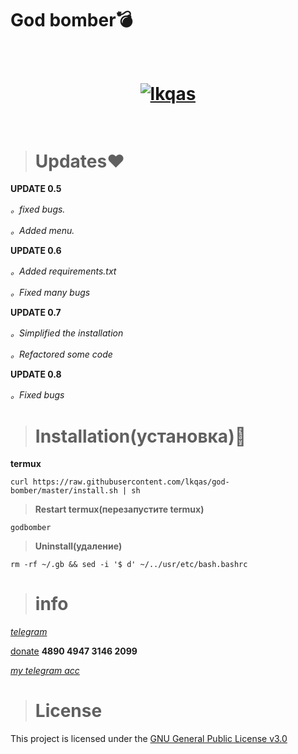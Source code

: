 # God bomber💣
<h1 align="center">
  <br>
  <a href="https://github.com/lkqas/god-bomber.git">
  <img src="https://img.icons8.com/emoji/452/bomb-emoji.png"
  alt="lkqas">
  </a><br>
  <br>
</h1>

># Updates❤
**UPDATE 0.5**

_。fixed bugs._

_。Added menu._

**UPDATE 0.6**

_。Added requirements.txt_

_。Fixed many bugs_

**UPDATE 0.7**

_。Simplified the installation_

_。Refactored some code_

**UPDATE 0.8**

_。Fixed bugs_

># Installation(установка)🔫
**termux**
```
curl https://raw.githubusercontent.com/lkqas/god-bomber/master/install.sh | sh
```
>**Restart termux(перезапустите termux)**
```
godbomber
```
>**Uninstall(удаление)**
```
rm -rf ~/.gb && sed -i '$ d' ~/../usr/etc/bash.bashrc
```
># info
_[telegram](https://t.me/Ravvs_Archive)_

[donate](https://qiwi.com/payment/form/31873) **4890 4947 3146 2099**

_[my telegram acc](https://t.me/lkqas)_

># License
This project is licensed under the [GNU General Public License v3.0](https://github.com/lkqas/god-bomber/blob/master/LICENSE)
